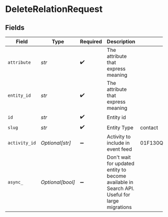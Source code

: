# DeleteRelationRequest


## Fields

| Field                                                                                        | Type                                                                                         | Required                                                                                     | Description                                                                                  | Example                                                                                      |
| -------------------------------------------------------------------------------------------- | -------------------------------------------------------------------------------------------- | -------------------------------------------------------------------------------------------- | -------------------------------------------------------------------------------------------- | -------------------------------------------------------------------------------------------- |
| `attribute`                                                                                  | *str*                                                                                        | :heavy_check_mark:                                                                           | The attribute that express meaning                                                           |                                                                                              |
| `entity_id`                                                                                  | *str*                                                                                        | :heavy_check_mark:                                                                           | The attribute that express meaning                                                           |                                                                                              |
| `id`                                                                                         | *str*                                                                                        | :heavy_check_mark:                                                                           | Entity id                                                                                    |                                                                                              |
| `slug`                                                                                       | *str*                                                                                        | :heavy_check_mark:                                                                           | Entity Type                                                                                  | contact                                                                                      |
| `activity_id`                                                                                | *Optional[str]*                                                                              | :heavy_minus_sign:                                                                           | Activity to include in event feed                                                            | 01F130Q52Q6MWSNS8N2AVXV4JN                                                                   |
| `async_`                                                                                     | *Optional[bool]*                                                                             | :heavy_minus_sign:                                                                           | Don't wait for updated entity to become available in Search API. Useful for large migrations |                                                                                              |